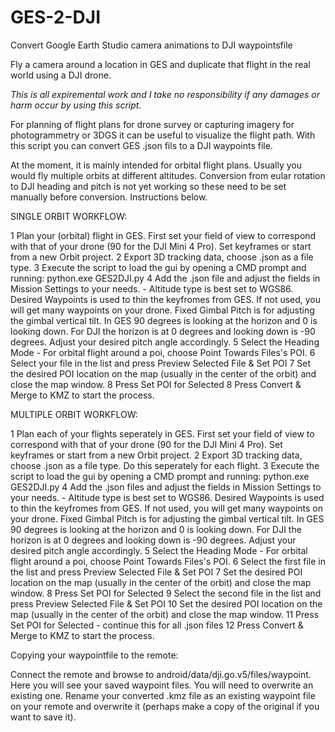# GES-2-DJI
Convert Google Earth Studio camera animations to DJI waypointsfile

Fly a camera around a location in GES and duplicate that flight in the real world using a DJI drone.

*This is all expiremental work and I take no responsibility if any damages or harm occur by using this script.*

For planning of flight plans for drone survey or capturing imagery for photogrammetry or 3DGS it can be useful to visualize the flight path. 
With this script you can convert GES .json fils to a DJI waypoints file.

At the moment, it is mainly intended for orbital flight plans. Usually you would fly multiple orbits at different altitudes. Conversion from eular rotation to DJI heading and pitch is not yet working so these need to be set manually before conversion. Instructions below.

SINGLE ORBIT WORKFLOW:

1   Plan your (orbital) flight in GES. First set your field of view to correspond with that of your drone (90 for the DJI Mini 4 Pro). Set keyframes or start from a new Orbit project.
2   Export 3D tracking data, choose .json as a file type.
3   Execute the script to load the gui by opening a CMD prompt and running:
    python.exe GES2DJI.py
4   Add the .json file and adjust the fields in Mission Settings to your needs. - Altitude type is best set to WGS86. Desired Waypoints is used to thin the keyfromes from GES. If not used, you will get many waypoints on your drone. Fixed Gimbal Pitch is for adjusting the gimbal vertical tilt. In GES 90 degrees is looking at the horizon and 0 is looking down. For DJI the horizon is at 0 degrees and looking down is -90 degrees. Adjust your desired pitch angle accordingly.
5   Select the Heading Mode - For orbital flight around a poi, choose Point Towards Files's POI.
6   Select your file in the list and press Preview Selected File & Set POI
7   Set the desired POI location on the map (usually in the center of the orbit) and close the map window.
8   Press Set POI for Selected
8   Press Convert & Merge to KMZ to start the process.

MULTIPLE ORBIT WORKFLOW:

1   Plan each of your flights seperately in GES. First set your field of view to correspond with that of your drone (90 for the DJI Mini 4 Pro). Set keyframes or start from a new Orbit project.
2   Export 3D tracking data, choose .json as a file type. Do this seperately for each flight.
3   Execute the script to load the gui by opening a CMD prompt and running:
    python.exe GES2DJI.py
4   Add the .json files and adjust the fields in Mission Settings to your needs. - Altitude type is best set to WGS86. Desired Waypoints is used to thin the keyfromes from GES. If not used, you will get many waypoints on your drone. Fixed Gimbal Pitch is for adjusting the gimbal vertical tilt. In GES 90 degrees is looking at the horizon and 0 is looking down. For DJI the horizon is at 0 degrees and looking down is -90 degrees. Adjust your desired pitch angle accordingly.
5   Select the Heading Mode - For orbital flight around a poi, choose Point Towards Files's POI.
6   Select the first file in the list and press Preview Selected File & Set POI
7   Set the desired POI location on the map (usually in the center of the orbit) and close the map window.
8   Press Set POI for Selected
9   Select the second file in the list and press Preview Selected File & Set POI
10  Set the desired POI location on the map (usually in the center of the orbit) and close the map window.
11  Press Set POI for Selected - continue this for all .json files
12  Press Convert & Merge to KMZ to start the process.

Copying your waypointfile to the remote:

Connect the remote and browse to android/data/dji.go.v5/files/waypoint. Here you will see your saved waypoint files. You will need to overwrite an existing one. Rename your converted .kmz file as an existing waypoint file on your remote and overwrite it (perhaps make a copy of the original if you want to save it).

